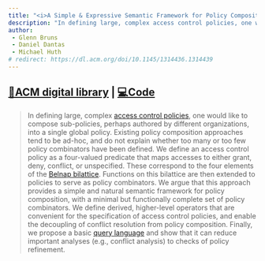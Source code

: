 ```yaml
---
title: "<i>A Simple & Expressive Semantic Framework for Policy Composition in Access Control</i> published at ACM Formal Methods in Security Engineering (FMSE)"
description: "In defining large, complex access control policies, one would like to compose sub-policies, perhaps authored by different organizations, into a single global policy. We define an access control policy as a four-valued predicate that maps accesses to either grant, deny, conflict, or unspecified."
author:
 - Glenn Bruns
 - Daniel Dantas
 - Michael Huth
# redirect: https://dl.acm.org/doi/10.1145/1314436.1314439
---
```


## [🔗ACM digital library](https://dl.acm.org/doi/10.1145/1314436.1314439) | [💻Code](https://github.com/dantasfiles/Aspects-of-Access-Control)

> In defining large, complex [access control policies](https://en.wikipedia.org/wiki/Computer_access_control), one would like to compose sub-policies, perhaps authored by different organizations, into a single global policy. Existing policy composition approaches tend to be ad-hoc, and do not explain whether too many or too few policy combinators have been defined. We define an access control policy as a four-valued predicate that maps accesses to either grant, deny, conflict, or unspecified. These correspond to the four elements of the [Belnap bilattice](https://en.wikipedia.org/wiki/Four-valued_logic#Belnap). Functions on this bilattice are then extended to policies to serve as policy combinators. We argue that this approach provides a simple and natural semantic framework for policy composition, with a minimal but functionally complete set of policy combinators. We define derived, higher-level operators that are convenient for the specification of access control policies, and enable the decoupling of conflict resolution from policy composition. Finally, we propose a basic [query language](https://en.wikipedia.org/wiki/Query_language) and show that it can reduce important analyses (e.g., conflict analysis) to checks of policy refinement.
